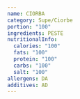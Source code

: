 ```yaml
---
name: CIORBA
category: Supe/Ciorbe
portion: "100"
ingredients: PESTE
nutritionalInfo:
  calories: "100"
  fats: "100"
  protein: "100"
  carbs: "100"
  salt: "100"
allergens: DA
additives: AD
---
```

